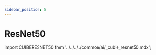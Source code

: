 ```yaml
---
sidebar_position: 5
---
```


# ResNet50

import CUIBERESNET50 from '../../../../common/ai/\_cubie_resnet50.mdx';

<CUIBERESNET50 />
